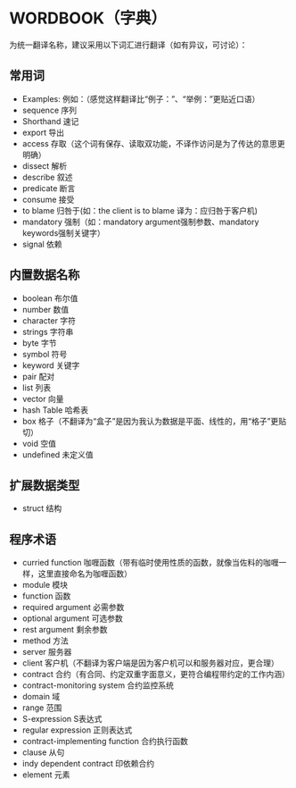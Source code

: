 # WORDBOOK（字典）

为统一翻译名称，建议采用以下词汇进行翻译（如有异议，可讨论）：
## 常用词
- Examples: 例如：（感觉这样翻译比“例子：”、“举例：”更贴近口语）
- sequence 序列
- Shorthand 速记
- export 导出
- access 存取（这个词有保存、读取双功能，不译作访问是为了传达的意思更明确）
- dissect 解析
- describe 叙述
- predicate 断言
- consume 接受
- to blame 归咎于(如：the client is to blame 译为：应归咎于客户机)
- mandatory 强制（如：mandatory argument强制参数、mandatory keywords强制关键字）
- signal 依赖
## 内置数据名称
- boolean 布尔值
- number 数值
- character 字符
- strings 字符串
- byte 字节
- symbol 符号
- keyword 关键字
- pair 配对
- list 列表
- vector 向量
- hash Table 哈希表
- box 格子（不翻译为“盒子”是因为我认为数据是平面、线性的，用“格子”更贴切）
- void 空值
- undefined 未定义值
## 扩展数据类型
- struct 结构
## 程序术语
- curried function 咖喱函数（带有临时使用性质的函数，就像当佐料的咖喱一样，这里直接命名为咖喱函数）
- module 模块
- function 函数
- required argument 必需参数
- optional argument 可选参数
- rest argument 剩余参数
- method 方法
- server 服务器
- client 客户机（不翻译为客户端是因为客户机可以和服务器对应，更合理）
- contract 合约（有合同、约定双重字面意义，更符合编程带约定的工作内涵）
- contract-monitoring system 合约监控系统
- domain 域
- range 范围
- S-expression S表达式
- regular expression 正则表达式
- contract-implementing function 合约执行函数
- clause 从句
- indy dependent contract 印依赖合约
- element 元素
